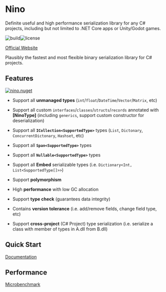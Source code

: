 # Nino

Definite useful and high performance serialization library for any C# projects, including but not limited to .NET Core
apps or Unity/Godot games.

![build](https://img.shields.io/github/actions/workflow/status/JasonXuDeveloper/Nino/.github/workflows/ci.yml?branch=main)![license](https://img.shields.io/github/license/JasonXuDeveloper/Nino)

[Official Website](https://nino.xgamedev.net/en/)

Plausibly the fastest and most flexible binary serialization library for C# projects.

## Features

[![nino.nuget](https://img.shields.io/nuget/v/Nino?label=Nino)](https://www.nuget.org/packages/Nino)

- Support all **unmanaged types** (`int`/`float`/`DateTime`/`Vector`/`Matrix`, etc)

- Support all custom `interfaces`/`classes`/`structs`/`records` annotated with **[NinoType]** (including `generics`,
  support custom constructor for deserialization)

- Support all **`ICollection<SupportedType>`** types (`List`, `Dictonary`, `ConcurrentDictonary`, `Hashset`, etc)

- Support all **`Span<SupportedType>`** types

- Support all **`Nullable<SupportedType>`** types

- Support all **Embed** serializable types (i.e. `Dictionary<Int, List<SupportedType[]>>`)

- Support **polymorphism**

- High **performance** with low GC allocation

- Support **type check** (guarantees data integrity)

- Contains **version tolerance** (i.e. add/remove fields, change field type, etc)

- Support **cross-project** (C# Project) type serialization (i.e. serialize a class with member of types in A.dll from B.dll)

## Quick Start

[Documentation](https://nino.xgamedev.net/en/doc/start)

## Performance

[Microbenchmark](https://nino.xgamedev.net/en/perf/micro)
